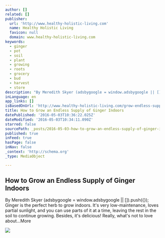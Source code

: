 ```yaml
---
author: []
related: []
publisher:
  url: 'http://www.healthy-holistic-living.com'
  name: Healthy Holistic Living
  favicon: null
  domain: www.healthy-holistic-living.com
keywords:
  - ginger
  - pot
  - soil
  - plant
  - growing
  - roots
  - grocery
  - bud
  - harvest
  - store
description: "By Meredith Skyer (adsbygoogle = window.adsbygoogle || []).push({}); Ginger is the perfect herb to grow indoors. It's very low-maintenance, loves partial sunlight, and you can use parts of it at a time, leaving the rest in the soil to continue growing. Besides, it's delicious! Really, what's not to love about...More"
inLanguage: en
app_links: []
isBasedOnUrl: 'http://www.healthy-holistic-living.com/grow-endless-supply-ginger-indoors.html'
title: How to Grow an Endless Supply of Ginger Indoors
datePublished: '2016-05-03T10:36:22.025Z'
dateModified: '2016-05-03T10:34:11.090Z'
starred: false
sourcePath: _posts/2016-05-03-how-to-grow-an-endless-supply-of-ginger-indoors.md
published: true
inFeed: true
hasPage: false
inNav: false
_context: 'http://schema.org'
_type: MediaObject

---
```

<article style=""><h1>How to Grow an Endless Supply of Ginger Indoors</h1><p>By Meredith Skyer (adsbygoogle = window.adsbygoogle || []).push({}); Ginger is the perfect herb to grow indoors. It's very low-maintenance, loves partial sunlight, and you can use parts of it at a time, leaving the rest in the soil to continue growing. Besides, it's delicious! Really, what's not to love about...More</p><img src="http://cdn.healthy-holistic-living.com/wp-content/uploads/2014/11/ginger1.gif" /></article>